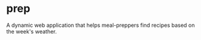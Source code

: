 # prep
A dynamic web application that helps meal-preppers find recipes based on the week's weather.
